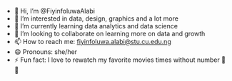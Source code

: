 - 👋 Hi, I’m @FiyinfoluwaAlabi
- 👀 I’m interested in data, design, graphics and a lot more
- 🌱 I’m currently learning data analytics and data science
- 💞️ I’m looking to collaborate on learning more on data and growth
- 📫 How to reach me: fiyinfoluwa.alabi@stu.cu.edu.ng
- 😄 Pronouns: she/her
- ⚡ Fun fact: I love to rewatch my favorite movies times without number
🥲🤯
<!---
FiyinfoluwaAlabi/FiyinfoluwaAlabi is a ✨ special ✨ repository because its `README.md` (this file) appears on your GitHub profile.
You can click the Preview link to take a look at your changes.
--->
